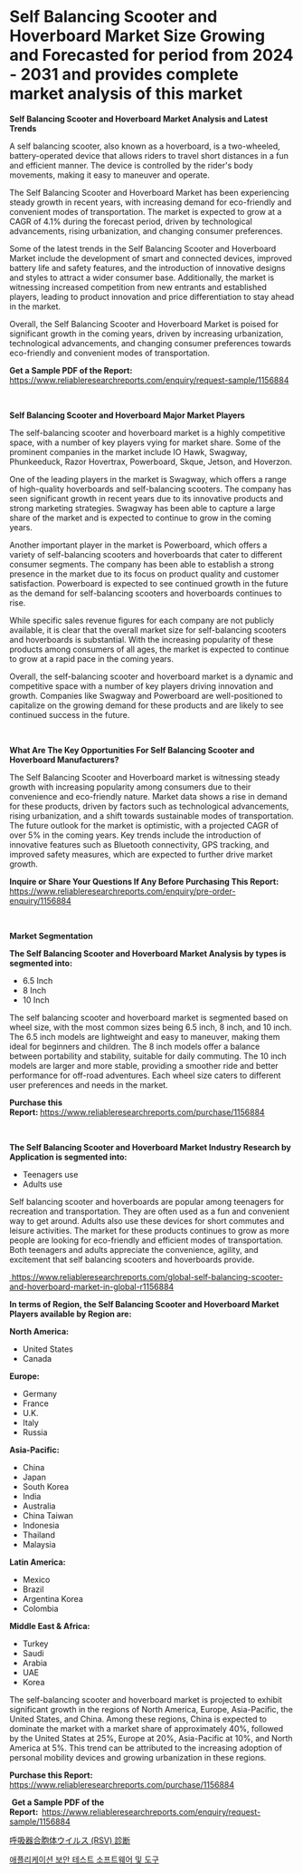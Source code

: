 <p><h1>Self Balancing Scooter and Hoverboard Market Size Growing and Forecasted for period from 2024 - 2031 and provides complete market analysis of this market</h1></p><p><strong>Self Balancing Scooter and Hoverboard Market Analysis and Latest Trends</strong></p>
<p><p>A self balancing scooter, also known as a hoverboard, is a two-wheeled, battery-operated device that allows riders to travel short distances in a fun and efficient manner. The device is controlled by the rider's body movements, making it easy to maneuver and operate.</p><p>The Self Balancing Scooter and Hoverboard Market has been experiencing steady growth in recent years, with increasing demand for eco-friendly and convenient modes of transportation. The market is expected to grow at a CAGR of 4.1% during the forecast period, driven by technological advancements, rising urbanization, and changing consumer preferences.</p><p>Some of the latest trends in the Self Balancing Scooter and Hoverboard Market include the development of smart and connected devices, improved battery life and safety features, and the introduction of innovative designs and styles to attract a wider consumer base. Additionally, the market is witnessing increased competition from new entrants and established players, leading to product innovation and price differentiation to stay ahead in the market.</p><p>Overall, the Self Balancing Scooter and Hoverboard Market is poised for significant growth in the coming years, driven by increasing urbanization, technological advancements, and changing consumer preferences towards eco-friendly and convenient modes of transportation.</p></p>
<p><strong>Get a Sample PDF of the Report:&nbsp;</strong> <a href="https://www.reliableresearchreports.com/enquiry/request-sample/1156884">https://www.reliableresearchreports.com/enquiry/request-sample/1156884</a></p>
<p>&nbsp;</p>
<p><strong>Self Balancing Scooter and Hoverboard Major Market Players</strong></p>
<p><p>The self-balancing scooter and hoverboard market is a highly competitive space, with a number of key players vying for market share. Some of the prominent companies in the market include IO Hawk, Swagway, Phunkeeduck, Razor Hovertrax, Powerboard, Skque, Jetson, and Hoverzon.</p><p>One of the leading players in the market is Swagway, which offers a range of high-quality hoverboards and self-balancing scooters. The company has seen significant growth in recent years due to its innovative products and strong marketing strategies. Swagway has been able to capture a large share of the market and is expected to continue to grow in the coming years.</p><p>Another important player in the market is Powerboard, which offers a variety of self-balancing scooters and hoverboards that cater to different consumer segments. The company has been able to establish a strong presence in the market due to its focus on product quality and customer satisfaction. Powerboard is expected to see continued growth in the future as the demand for self-balancing scooters and hoverboards continues to rise.</p><p>While specific sales revenue figures for each company are not publicly available, it is clear that the overall market size for self-balancing scooters and hoverboards is substantial. With the increasing popularity of these products among consumers of all ages, the market is expected to continue to grow at a rapid pace in the coming years.</p><p>Overall, the self-balancing scooter and hoverboard market is a dynamic and competitive space with a number of key players driving innovation and growth. Companies like Swagway and Powerboard are well-positioned to capitalize on the growing demand for these products and are likely to see continued success in the future.</p></p>
<p>&nbsp;</p>
<p><strong>What Are The Key Opportunities For Self Balancing Scooter and Hoverboard Manufacturers?</strong></p>
<p><p>The Self Balancing Scooter and Hoverboard market is witnessing steady growth with increasing popularity among consumers due to their convenience and eco-friendly nature. Market data shows a rise in demand for these products, driven by factors such as technological advancements, rising urbanization, and a shift towards sustainable modes of transportation. The future outlook for the market is optimistic, with a projected CAGR of over 5% in the coming years. Key trends include the introduction of innovative features such as Bluetooth connectivity, GPS tracking, and improved safety measures, which are expected to further drive market growth.</p></p>
<p><strong>Inquire or Share Your Questions If Any Before Purchasing This Report:</strong> <a href="https://www.reliableresearchreports.com/enquiry/pre-order-enquiry/1156884">https://www.reliableresearchreports.com/enquiry/pre-order-enquiry/1156884</a></p>
<p>&nbsp;</p>
<p><strong>Market Segmentation</strong></p>
<p><strong>The Self Balancing Scooter and Hoverboard Market Analysis by types is segmented into:</strong></p>
<p><ul><li>6.5 Inch</li><li>8 Inch</li><li>10 Inch</li></ul></p>
<p><p>The self balancing scooter and hoverboard market is segmented based on wheel size, with the most common sizes being 6.5 inch, 8 inch, and 10 inch. The 6.5 inch models are lightweight and easy to maneuver, making them ideal for beginners and children. The 8 inch models offer a balance between portability and stability, suitable for daily commuting. The 10 inch models are larger and more stable, providing a smoother ride and better performance for off-road adventures. Each wheel size caters to different user preferences and needs in the market.</p></p>
<p><strong>Purchase this Report:&nbsp;</strong><a href="https://www.reliableresearchreports.com/purchase/1156884">https://www.reliableresearchreports.com/purchase/1156884</a></p>
<p>&nbsp;</p>
<p><strong>The Self Balancing Scooter and Hoverboard Market Industry Research by Application is segmented into:</strong></p>
<p><ul><li>Teenagers use</li><li>Adults use</li></ul></p>
<p><p>Self balancing scooter and hoverboards are popular among teenagers for recreation and transportation. They are often used as a fun and convenient way to get around. Adults also use these devices for short commutes and leisure activities. The market for these products continues to grow as more people are looking for eco-friendly and efficient modes of transportation. Both teenagers and adults appreciate the convenience, agility, and excitement that self balancing scooters and hoverboards provide.</p></p>
<p><a href="https://www.reliableresearchreports.com/global-self-balancing-scooter-and-hoverboard-market-in-global-r1156884">&nbsp;https://www.reliableresearchreports.com/global-self-balancing-scooter-and-hoverboard-market-in-global-r1156884</a></p>
<p><strong>In terms of Region, the Self Balancing Scooter and Hoverboard Market Players available by Region are:</strong></p>
<p>
    <p> <strong> North America: </strong>
        <ul>
            <li>United States</li>
            <li>Canada</li>
        </ul>
        </p> 
    <p> <strong> Europe: </strong>
        <ul>
            <li>Germany</li>
            <li>France</li>
            <li>U.K.</li>
            <li>Italy</li>
            <li>Russia</li>
        </ul>
        </p> 
    <p> <strong> Asia-Pacific: </strong>
        <ul>
            <li>China</li>
            <li>Japan</li>
            <li>South Korea</li>
            <li>India</li>
            <li>Australia</li>
            <li>China Taiwan</li>
            <li>Indonesia</li>
            <li>Thailand</li>
            <li>Malaysia</li>
        </ul>
        </p> 
    <p> <strong> Latin America: </strong>
        <ul>
            <li>Mexico</li>
            <li>Brazil</li>
            <li>Argentina Korea</li>
            <li>Colombia</li>
        </ul>
        </p> 
    <p> <strong> Middle East & Africa: </strong>
        <ul>
            <li>Turkey</li>
            <li>Saudi</li>
            <li>Arabia</li>
            <li>UAE</li>
            <li>Korea</li>
        </ul>
    </p>
    </p>
<p><p>The self-balancing scooter and hoverboard market is projected to exhibit significant growth in the regions of North America, Europe, Asia-Pacific, the United States, and China. Among these regions, China is expected to dominate the market with a market share of approximately 40%, followed by the United States at 25%, Europe at 20%, Asia-Pacific at 10%, and North America at 5%. This trend can be attributed to the increasing adoption of personal mobility devices and growing urbanization in these regions.</p></p>
<p><strong>Purchase this Report: </strong><a href="https://www.reliableresearchreports.com/purchase/1156884">https://www.reliableresearchreports.com/purchase/1156884</a></p>
<p>&nbsp;<strong>Get a Sample PDF of the Report:&nbsp;&nbsp;</strong><a href="https://www.reliableresearchreports.com/enquiry/request-sample/1156884">https://www.reliableresearchreports.com/enquiry/request-sample/1156884</a></p>
<p><strong></strong></p>
<p><p><a href="https://github.com/RandallRunte2023/Market-Research-Report-List-1/blob/main/113240888211.md">呼吸器合胞体ウイルス (RSV) 診断</a></p><p><a href="https://github.com/laholand/Market-Research-Report-List-4/blob/main/574228880995.md">애플리케이션 보안 테스트 소프트웨어 및 도구</a></p></p>